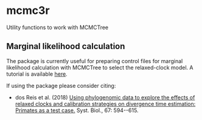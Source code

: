 # mcmc3r
Utility functions to work with MCMCTree

## Marginal likelihood calculation
The package is currently useful for preparing control files for marginal likelihood calculation with MCMCTree to select the relaxed-clock model. A tutorial is available [here](https://dosreislab.github.io/2017/10/24/marginal-likelihood-mcmc3r.html).

If using the package please consider citing:

* dos Reis et al. (2018) [Using phylogenomic data to explore the effects of relaxed clocks and calibration strategies on divergence time estimation: Primates as a test case.](https://doi.org/10.1093/sysbio/syy001) Syst. Biol., 67: 594--615.
